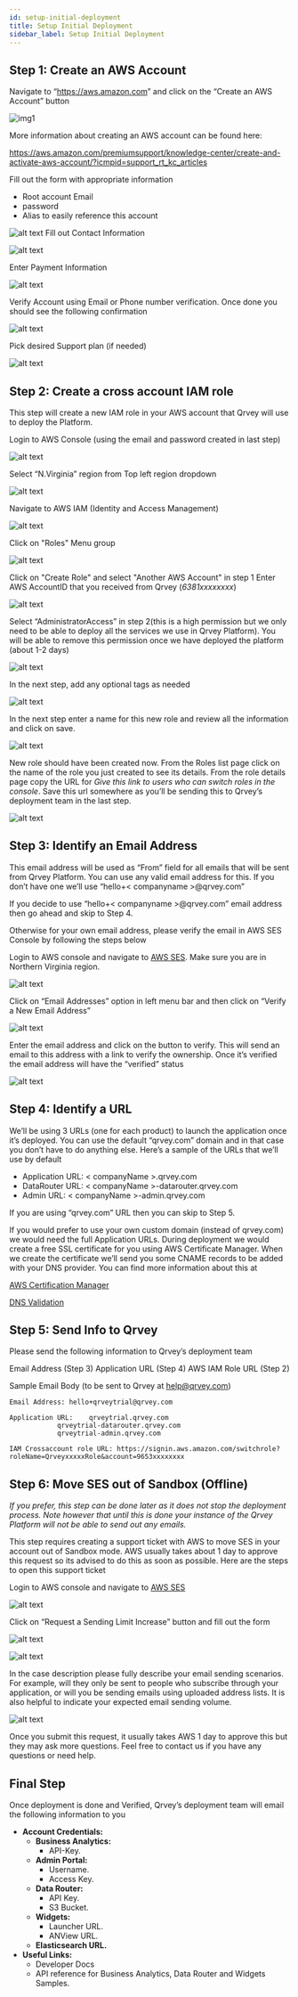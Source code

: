 ```yaml
---
id: setup-initial-deployment
title: Setup Initial Deployment
sidebar_label: Setup Initial Deployment
---
```


<div style={{textAlign: "justify"}}>

## Step 1: Create an AWS Account
Navigate to “<https://aws.amazon.com>” and click on the “Create an AWS Account” button

![img1](https://s3.amazonaws.com/cdn.qrvey.com/documentation_assets/setup-deployments/initial-deployment/1.1.CreateAWSAccount.png#thumbnail-80)

More information about creating an AWS account can be found here:

<https://aws.amazon.com/premiumsupport/knowledge-center/create-and-activate-aws-account/?icmpid=support_rt_kc_articles>

Fill out the form with appropriate information 

* Root account Email
* password 
* Alias to easily reference this account

![alt text](https://s3.amazonaws.com/cdn.qrvey.com/documentation_assets/setup-deployments/initial-deployment/1.2.CreateAWSAccount.png#thumbnail-80)
Fill out Contact Information

![alt text](https://s3.amazonaws.com/cdn.qrvey.com/documentation_assets/setup-deployments/initial-deployment/1.3.CreateAWSAccount.png#thumbnail-80)

Enter Payment Information

![alt text](https://s3.amazonaws.com/cdn.qrvey.com/documentation_assets/setup-deployments/initial-deployment/1.4.CreateAWSAccount.png#thumbnail-80)

Verify Account using Email or Phone number verification. Once done you should see the following confirmation

![alt text](https://s3.amazonaws.com/cdn.qrvey.com/documentation_assets/setup-deployments/initial-deployment/1.5.CreateAWSAccount.png#thumbnail-80)

Pick desired Support plan (if needed)

![alt text](https://s3.amazonaws.com/cdn.qrvey.com/documentation_assets/setup-deployments/initial-deployment/1.6.CreateAWSAccount.png#thumbnail-80)
## Step 2: Create a cross account IAM role
This step will create a new IAM role in your AWS account that Qrvey will use to deploy the Platform.
 
Login to AWS Console (using the email and password created in last step)

![alt text](https://s3.amazonaws.com/cdn.qrvey.com/documentation_assets/setup-deployments/initial-deployment/2.1.CreateIAMUser.png#thumbnail-80)

Select “N.Virginia” region from Top left region dropdown

![alt text](https://s3.amazonaws.com/cdn.qrvey.com/documentation_assets/setup-deployments/initial-deployment/2.2.CreateIAMUser.png#thumbnail-80)

Navigate to AWS IAM (Identity and Access Management)

![alt text](https://s3.amazonaws.com/cdn.qrvey.com/documentation_assets/setup-deployments/initial-deployment/2.3.CreateIAMUser.png#thumbnail-80)

Click on "Roles" Menu group

![alt text](https://s3.amazonaws.com/cdn.qrvey.com/documentation_assets/setup-deployments/initial-deployment/2.4.CreateIAMRole.png#thumbnail-80)

Click on "Create Role" and select "Another AWS Account" in step 1
Enter AWS AccountID that you received from Qrvey (*6381xxxxxxxx*)

![alt text](https://s3.amazonaws.com/cdn.qrvey.com/documentation_assets/setup-deployments/initial-deployment/2.5.CreateIAMRole.png#thumbnail-80)

Select “AdministratorAccess” in step 2(this is a high permission but we only need to be able to deploy all the services we use in Qrvey Platform). You will be able to remove this permission once we have deployed the platform (about 1-2 days)

![alt text](https://s3.amazonaws.com/cdn.qrvey.com/documentation_assets/setup-deployments/initial-deployment/2.6.CreateIAMRole.png#thumbnail-80)

In the next step, add any optional tags as needed

![alt text](https://s3.amazonaws.com/cdn.qrvey.com/documentation_assets/setup-deployments/initial-deployment/2.7.CreateIAMRole.png#thumbnail-80)

In the next step enter a name for this new role and review all the information and click on save.

![alt text](https://s3.amazonaws.com/cdn.qrvey.com/documentation_assets/setup-deployments/initial-deployment/2.8.CreateIAMRole.png#thumbnail-80)

New role should have been created now. From the Roles list page click on the name of the role you just created to see its details. From the role details page copy the URL for *Give this link to users who can switch roles in the console*. Save this url somewhere as you’ll be sending this to Qrvey’s deployment team in the last step.

![alt text](https://s3.amazonaws.com/cdn.qrvey.com/documentation_assets/setup-deployments/initial-deployment/2.9.CreateIAMRole.png#thumbnail-80)

## Step 3: Identify an Email Address 
This email address will be used as “From” field for all emails that will be sent from Qrvey Platform. You can use any valid email address for this. If you don’t have one we’ll use “hello+< companyname >@qrvey.com”

If you decide to use “hello+< companyname >@qrvey.com” email address then go ahead and skip to Step 4. 

Otherwise for your own email address, please verify the email in AWS SES Console by following the steps below

Login to AWS console and navigate to [AWS SES](https://aws.amazon.com/ses/). Make sure you are in Northern Virginia region.

![alt text](https://s3.amazonaws.com/cdn.qrvey.com/documentation_assets/setup-deployments/initial-deployment/3.1.IdentifyEmailAddress.png#thumbnail-80)

Click on “Email Addresses” option in left menu bar and then click on “Verify a New Email Address”

![alt text](https://s3.amazonaws.com/cdn.qrvey.com/documentation_assets/setup-deployments/initial-deployment/3.2.IdentifyEmailAddress.png#thumbnail-80)

Enter the email address and click on the button to verify. This will send an email to this address with a link to verify the ownership. Once it’s verified the email address will have the “verified” status

![alt text](https://s3.amazonaws.com/cdn.qrvey.com/documentation_assets/setup-deployments/initial-deployment/3.3.IdentifyEmailAddress.png#thumbnail-80)

## Step 4: Identify a URL
We’ll be using 3 URLs (one for each product) to launch the application once it’s deployed. You can use the default “qrvey.com” domain and in that case you don’t have to do anything else. Here’s a sample of the URLs that we’ll use by default

* Application URL: < companyName >.qrvey.com
* DataRouter URL: < companyName >-datarouter.qrvey.com
* Admin URL: < companyName >-admin.qrvey.com

If you are using “qrvey.com” URL then you can skip to Step 5.

If you would prefer to use your own custom domain (instead of qrvey.com) we would need the full Application URLs. During deployment we would create a free SSL certificate for you using AWS Certificate Manager. When we create the certificate we’ll send you some CNAME records to be added with your DNS provider. You can find more information about this at

[AWS Certification Manager](https://docs.aws.amazon.com/acm/latest/userguide/acm-overview.html)

[DNS Validation](https://docs.aws.amazon.com/acm/latest/userguide/gs-acm-validate-dns.html)

## Step 5: Send Info to Qrvey
Please send the following information to Qrvey’s deployment team

Email Address (Step 3)
Application URL (Step 4)
AWS IAM Role URL (Step 2)

Sample Email Body (to be sent to Qrvey at help@qrvey.com)
```
Email Address: hello+qrveytrial@qrvey.com

Application URL: 	qrveytrial.qrvey.com
			qrveytrial-datarouter.qrvey.com
			qrveytrial-admin.qrvey.com

IAM Crossaccount role URL: https://signin.aws.amazon.com/switchrole?roleName=QrveyxxxxxRole&account=9653xxxxxxxx
```

## Step 6: Move SES out of Sandbox (Offline)
_If you prefer, this step can be done later as it does not stop the deployment process. Note however that until this is done your instance of the Qrvey Platform will not be able to send out any emails._ 

This step requires creating a support ticket with AWS to move SES in your account out of Sandbox mode. AWS usually takes about 1 day to approve this request so its advised to do this as soon as possible. Here are the steps to open this support ticket

Login to AWS console and navigate to [AWS SES](http://aws.amazon.com/ses)

![alt text](https://s3.amazonaws.com/cdn.qrvey.com/documentation_assets/setup-deployments/initial-deployment/6.1.MoveSESOutOfSandbox.png#thumbnail-80)

Click on “Request a Sending Limit Increase” button and fill out the form

![alt text](https://s3.amazonaws.com/cdn.qrvey.com/documentation_assets/setup-deployments/initial-deployment/6.2.MoveSESOutOfSandbox.png#thumbnail-80)

![alt text](https://s3.amazonaws.com/cdn.qrvey.com/documentation_assets/setup-deployments/initial-deployment/6.3.MoveSESOutOfSandbox.png#thumbnail-80)

In the case description please fully describe your email sending scenarios. For example, will they only be sent to people who subscribe through your application, or will you be sending emails using uploaded address lists. It is also helpful to indicate your expected email sending volume.

![alt text](https://s3.amazonaws.com/cdn.qrvey.com/documentation_assets/setup-deployments/initial-deployment/6.4.MoveSESOutOfSandbox.png#thumbnail-80)

Once you submit this request, it usually takes AWS 1 day to approve this but they may ask more questions. Feel free to contact us if you have any questions or need help.

## Final Step
Once deployment is done and Verified, Qrvey’s deployment team will email the following information to you

* **Account Credentials:**
	* **Business Analytics:**
		* API-Key.
	* **Admin Portal:**
		* Username.
		* Access Key.
	* **Data Router:**
		* API Key.
		* S3 Bucket.
	* **Widgets:**
		* Launcher URL.
		* ANView URL.
	* **Elasticsearch URL.**
* **Useful Links:**
	* Developer Docs
	* API reference for Business Analytics, Data Router and Widgets Samples.



</div>